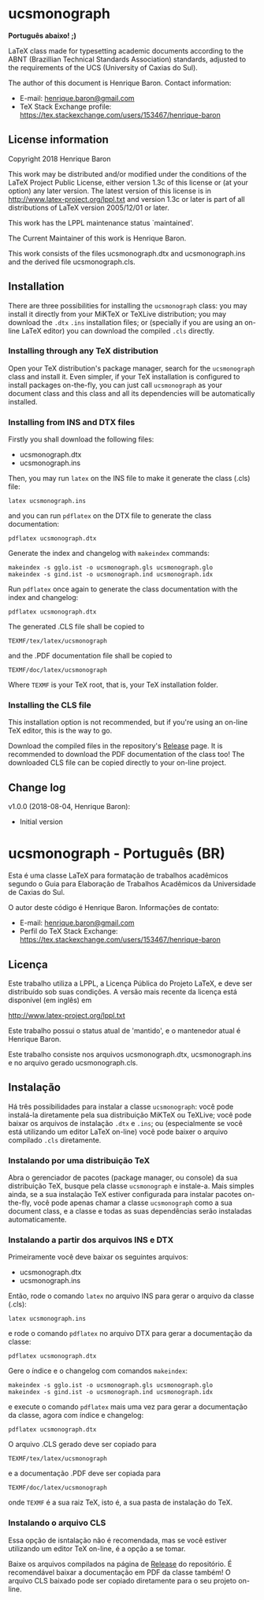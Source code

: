 # ucsmonograph

**Português abaixo! ;)**

LaTeX class made for typesetting academic documents according to the ABNT (Brazillian Technical Standards Association) standards, adjusted to the requirements of the UCS (University of Caxias do Sul).

The author of this document is Henrique Baron.
Contact information:
* E-mail: henrique.baron@gmail.com
* TeX Stack Exchange profile: https://tex.stackexchange.com/users/153467/henrique-baron

## License information
Copyright 2018 Henrique Baron

This work may be distributed and/or modified under the
conditions of the LaTeX Project Public License, either version 1.3c
of this license or (at your option) any later version.
The latest version of this license is in
  http://www.latex-project.org/lppl.txt
and version 1.3c or later is part of all distributions of LaTeX
version 2005/12/01 or later.

This work has the LPPL maintenance status `maintained'.

The Current Maintainer of this work is Henrique Baron.

This work consists of the files ucsmonograph.dtx and ucsmonograph.ins
and the derived file ucsmonograph.cls.

## Installation
There are three possibilities for installing the `ucsmonograph` class:
you may install it directly from your MiKTeX or TeXLive distribution;
you may download the `.dtx` `.ins` installation files;
or (specially if you are using an on-line LaTeX editor) you can download the compiled `.cls` directly.

### Installing through any TeX distribution
Open your TeX distribution's package manager, search for the `ucsmonograph` class and install it.
Even simpler, if your TeX installation is configured to install packages on-the-fly, you can just call `ucsmonograph` as your document class and this class and all its dependencies will be automatically installed.

### Installing from INS and DTX files
Firstly you shall download the following files:
* ucsmonograph.dtx
* ucsmonograph.ins

Then, you may run `latex` on the INS file to make it generate the class (.cls) file:

    latex ucsmonograph.ins
    
and you can run `pdflatex` on the DTX file to generate the class documentation:

    pdflatex ucsmonograph.dtx
    
Generate the index and changelog with `makeindex` commands:

    makeindex -s gglo.ist -o ucsmonograph.gls ucsmonograph.glo
    makeindex -s gind.ist -o ucsmonograph.ind ucsmonograph.idx
    
Run `pdflatex` once again to generate the class documentation with the index and changelog:

    pdflatex ucsmonograph.dtx

The generated .CLS file shall be copied to

    TEXMF/tex/latex/ucsmonograph
    
and the .PDF documentation file shall be copied to

    TEXMF/doc/latex/ucsmonograph
    
Where `TEXMF` is your TeX root, that is, your TeX installation folder.

### Installing the CLS file
This installation option is not recommended, but if you're using an on-line TeX editor, this is the way to go.

Download the compiled files in the repository's [Release](https://github.com/HenriqueBaron/ucsmonograph/releases) page.
It is recommended to download the PDF documentation of the class too!
The downloaded CLS file can be copied directly to your on-line project.

## Change log
v1.0.0 (2018-08-04, Henrique Baron):
* Initial version

# ucsmonograph - Português (BR)
Esta é uma classe LaTeX para formatação de trabalhos acadêmicos segundo o Guia para Elaboração de Trabalhos Acadêmicos da Universidade de Caxias do Sul.

O autor deste código é Henrique Baron.
Informações de contato:
* E-mail: henrique.baron@gmail.com
* Perfil do TeX Stack Exchange: https://tex.stackexchange.com/users/153467/henrique-baron

## Licença
Este trabalho utiliza a LPPL, a Licença Pública do Projeto LaTeX, e deve ser distribuído sob suas condições. A versão mais recente da licença está disponível (em inglês) em

http://www.latex-project.org/lppl.txt

Este trabalho possui o status atual de 'mantido', e o mantenedor atual é Henrique Baron.

Este trabalho consiste nos arquivos ucsmonograph.dtx, ucsmonograph.ins e no arquivo gerado ucsmonograph.cls.

## Instalação
Há três possibilidades para instalar a classe `ucsmonograph`:
você pode instalá-la diretamente pela sua distribuição MiKTeX ou TeXLive;
você pode baixar os arquivos de instalação `.dtx` e `.ins`;
ou (especialmente se você está utilizando um editor LaTeX on-line) você pode baixer o arquivo compilado `.cls` diretamente.

### Instalando por uma distribuição TeX
Abra o gerenciador de pacotes (package manager, ou console) da sua distribuição TeX, busque pela classe `ucsmonograph` e instale-a.
Mais simples ainda, se a sua instalação TeX estiver configurada para instalar pacotes on-the-fly, você pode apenas chamar a classe `ucsmonograph` como a sua document class, e a classe e todas as suas dependências serão instaladas automaticamente.

### Instalando a partir dos arquivos INS e DTX
Primeiramente você deve baixar os seguintes arquivos:
* ucsmonograph.dtx
* ucsmonograph.ins

Então, rode o comando `latex` no arquivo INS para gerar o arquivo da classe (.cls):
    
    latex ucsmonograph.ins
    
e rode o comando `pdflatex` no arquivo DTX para gerar a documentação da classe:

    pdflatex ucsmonograph.dtx
    
Gere o índice e o changelog com comandos `makeindex`:

    makeindex -s gglo.ist -o ucsmonograph.gls ucsmonograph.glo
    makeindex -s gind.ist -o ucsmonograph.ind ucsmonograph.idx
    
e execute o comando `pdflatex` mais uma vez para gerar a documentação da classe, agora com índice e changelog:

    pdflatex ucsmonograph.dtx
    
O arquivo .CLS gerado deve ser copiado para

    TEXMF/tex/latex/ucsmonograph
    
e a documentação .PDF deve ser copiada para

    TEXMF/doc/latex/ucsmonograph
    
onde `TEXMF` é a sua raiz TeX, isto é, a sua pasta de instalação do TeX.

### Instalando o arquivo CLS
Essa opção de isntalação não é recomendada, mas se você estiver utilizando um editor TeX on-line, é a opção a se tomar.

Baixe os arquivos compilados na página de [Release](https://github.com/HenriqueBaron/ucsmonograph/releases) do repositório.
É recomendável baixar a documentação em PDF da classe também!
O arquivo CLS baixado pode ser copiado diretamente para o seu projeto on-line.
